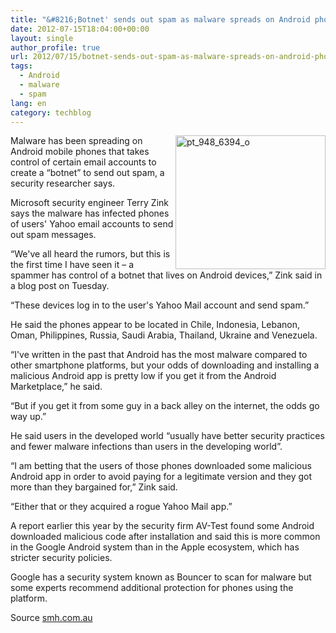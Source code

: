 ```yaml
---
title: "&#8216;Botnet' sends out spam as malware spreads on Android phones: researcher"
date: 2012-07-15T18:04:00+00:00
layout: single
author_profile: true
url: 2012/07/15/botnet-sends-out-spam-as-malware-spreads-on-android-phones-researcher/
tags:
  - Android
  - malware
  - spam
lang: en
category: techblog
---
```

<a href="http://lh3.ggpht.com/-jSrDMxu2nos/UAL_EEkwBzI/AAAAAAAAGcc/_aSefCvLS1I/s1600-h/pt_948_6394_o%25255B4%25255D.jpg" target="_blank"><img title="pt_948_6394_o" border="0" alt="pt_948_6394_o" align="right" src="http://lh4.ggpht.com/-U3JfjSK_CZU/UAL_GIXRhYI/AAAAAAAAGck/XGWul4KNuNY/pt_948_6394_o_thumb%25255B2%25255D.jpg?imgmax=800" width="240" height="214" /></a>Malware has been spreading on Android mobile phones that takes control of certain email accounts to create a “botnet” to send out spam, a security researcher says. 

Microsoft security engineer Terry Zink says the malware has infected phones of users' Yahoo email accounts to send out spam messages. 

“We've all heard the rumors, but this is the first time I have seen it &#8211; a spammer has control of a botnet that lives on Android devices,” Zink said in a blog post on Tuesday. 

“These devices log in to the user's Yahoo Mail account and send spam.” 

He said the phones appear to be located in Chile, Indonesia, Lebanon, Oman, Philippines, Russia, Saudi Arabia, Thailand, Ukraine and Venezuela. 

“I've written in the past that Android has the most malware compared to other smartphone platforms, but your odds of downloading and installing a malicious Android app is pretty low if you get it from the Android Marketplace,” he said. 

“But if you get it from some guy in a back alley on the internet, the odds go way up.” 

He said users in the developed world “usually have better security practices and fewer malware infections than users in the developing world”. 

“I am betting that the users of those phones downloaded some malicious Android app in order to avoid paying for a legitimate version and they got more than they bargained for,” Zink said. 

“Either that or they acquired a rogue Yahoo Mail app.” 

A report earlier this year by the security firm AV-Test found some Android downloaded malicious code after installation and said this is more common in the Google Android system than in the Apple ecosystem, which has stricter security policies. 

Google has a security system known as Bouncer to scan for malware but some experts recommend additional protection for phones using the platform. 

Source <a href="http://www.smh.com.au/" target="_blank">smh.com.au</a>